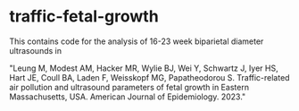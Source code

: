 # traffic-fetal-growth

This contains code for the analysis of 16-23 week biparietal diameter ultrasounds in

"Leung M, Modest AM, Hacker MR, Wylie BJ, Wei Y, Schwartz J, Iyer HS, Hart JE, Coull BA, Laden F, Weisskopf MG, Papatheodorou S. 
Traffic-related air pollution and ultrasound parameters of fetal growth in Eastern Massachusetts, USA. 
American Journal of Epidemiology. 2023."
